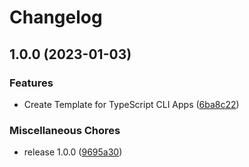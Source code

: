 # Changelog

## 1.0.0 (2023-01-03)


### Features

* Create Template for TypeScript CLI Apps ([6ba8c22](https://github.com/streetsidesoftware/template-typescript-cli-app/commit/6ba8c22a2c38ddc096c7965700c8f8954b8a96ed))


### Miscellaneous Chores

* release 1.0.0 ([9695a30](https://github.com/streetsidesoftware/template-typescript-cli-app/commit/9695a30da50098bff175ef2af3fa14c02b62b55d))
